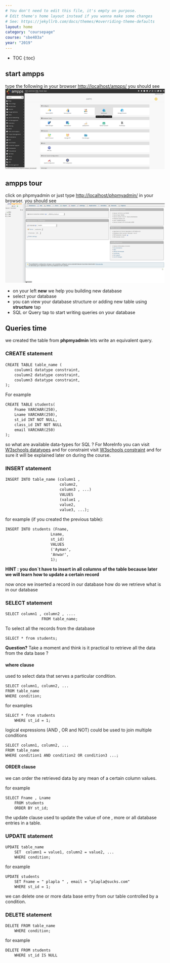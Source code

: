 ```yaml
---
# You don't need to edit this file, it's empty on purpose.
# Edit theme's home layout instead if you wanna make some changes
# See: https://jekyllrb.com/docs/themes/#overriding-theme-defaults
layout: home
category: "coursepage"
course: "sbe403a"
year: "2019"
---
```

* TOC
{:toc}

## start ampps
type the following in your browser [http://localhost/ampps/](http://localhost/ampps/)
you should see
![](../images/amppshome.png)

## ampps tour

click on phpmyadmin or just type [http://localhost/phpmyadmin/](http://localhost/phpmyadmin/) in your browser.
you should see
![](../images/phpmyadmin.png)

* on your left **new** we help you building new database
* select your database
* you can view your database structure or adding new table using **structure** tap
* SQL or Query tap to start writing  queries on your database

## Queries time

we created the table from **phpmyadmin** lets write an equivalent query.

### CREATE statement
```
CREATE TABLE table_name (
    coulumn1 datatype constraint,
    coulumn2 datatype constraint,
    coulumn3 datatype constraint,
);
```

For example

```
CREATE TABLE students(
    Fname VARCHAR(250),
    Lname VARCHAR(250),
    st_id INT NOT NULL,
    class_id INT NOT NULL
    email VARCHAR(250)
);
```

so what are available data-types for SQL ? For MoreInfo you can visit [W3schools datatypes](www.w3schools.com/sql/sql_datatypes.asp)
and for constraint visit [W3schools constraint](www.w3schools.com/sql/sql_constraints.asp) and for sure it will be explained later on during the course.

### INSERT statement
```
INSERT INTO table_name (column1 ,
                        column2, 
                        column3 , ...) 
                        VALUES 
                        (value1 , 
                        value2, 
                        value3, ...);
```

for example (if you created the previous table):

```
INSERT INTO students (Fname, 
                    Lname,
                    st_id)
                    VALUES
                    ('Ayman',
                    'Anwar',
                    1);

```

**HINT : you don`t have to insert in all columns of the table because later we will learn how to update a certain record**

now once we inserted a record in our database how do we retrieve what is in our database

### SELECT statement

```
SELECT column1 , column2 , .... 
                FROM table_name;
```

To select all the records from the database

``` 
SELECT * from students;
```

**Question?** Take a moment and think is it practical to retrieve  all the data from the data base ?
#### where clause
used to select data that serves a particular condition.

```
SELECT column1, column2, ...
FROM table_name
WHERE condition; 
```

for examples

```
SELECT * from students
    WHERE st_id = 1;
```

logical expressions (AND , OR and NOT) could be used to join multiple conditions

```
SELECT column1, column2, ...
FROM table_name
WHERE condition1 AND condition2 OR condition3 ...; 
```

#### ORDER clause

we can order the retrieved data by any mean of a certain column values.

for example
```
SELECT Fname , Lname 
    FROM students
    ORDER BY st_id;
```


the update clause used to update the value of one , more or all database entries in a table.

### UPDATE statement

```
UPDATE table_name
    SET  column1 = value1, column2 = value2, ...
    WHERE condition;
```

for example
```
UPDATE students
    SET Fname = " plapla " , email = "plapla@sucks.com"
    WHERE st_id = 1;
```



we can delete one or more data base entry from our table controlled by a condition.

### DELETE statement

```
DELETE FROM table_name
    WHERE condition; 
```

for example
```
DELETE FROM students
    WHERE st_id IS NULL
```
